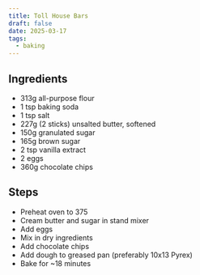 ```yaml
---
title: Toll House Bars
draft: false
date: 2025-03-17
tags:
  - baking
---
```

## Ingredients

- 313g all-purpose flour
- 1 tsp baking soda
- 1 tsp salt
- 227g (2 sticks) unsalted butter, softened
- 150g granulated sugar
- 165g brown sugar
- 2 tsp vanilla extract
- 2 eggs
- 360g chocolate chips

## Steps
- Preheat oven to 375
- Cream butter and sugar in stand mixer
- Add eggs
- Mix in dry ingredients
- Add chocolate chips
- Add dough to greased pan (preferably 10x13 Pyrex)
- Bake for ~18 minutes
